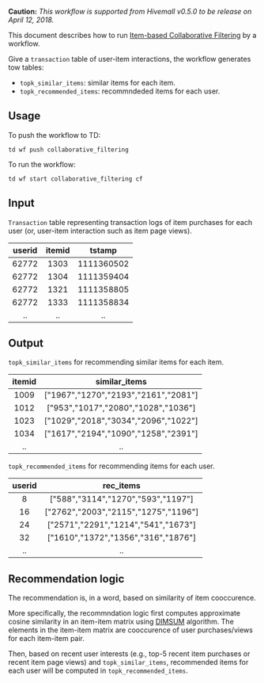 **Caution:** _This workflow is supported from Hivemall v0.5.0 to be release on April 12, 2018._

This document describes how to run [Item-based Collaborative Filtering](http://hivemall.incubator.apache.org/userguide/recommend/item_based_cf.html) by a workflow.

Give a `transaction` table of user-item interactions, the workflow generates tow tables:

- `topk_similar_items`: similar items for each item.
- `topk_recommended_items`: recommndeded items for each user.

## Usage

To push the workflow to TD:

`td wf push collaborative_filtering`

To run the workflow:

`td wf start collaborative_filtering cf`

## Input

`Transaction` table representing transaction logs of item purchases for each user (or, user-item interaction such as item page views).

| userid | itemid | tstamp |
|:-:|:-:|:-:|
| 62772 | 1303 | 1111360502 |
| 62772 | 1304 | 1111359404 |
| 62772 | 1321 | 1111358805 |
| 62772 | 1333 | 1111358834 |
| .. | .. | .. |

## Output

`topk_similar_items` for recommending similar items for each item. 


| itemid | similar_items |
|:-:|:-:|
| 1009 |  ["1967","1270","2193","2161","2081"] |
| 1012 |  ["953","1017","2080","1028","1036"] |
| 1023 |  ["1029","2018","3034","2096","1022"] |
| 1034 |    ["1617","2194","1090","1258","2391"] |
| .. | .. |

`topk_recommended_items` for recommending items for each user.

| userid | rec_items |
|:-:|:-:|
| 8  | ["588","3114","1270","593","1197"] |
| 16 | ["2762","2003","2115","1275","1196"] |
| 24 | ["2571","2291","1214","541","1673"] |
| 32 | ["1610","1372","1356","316","1876"] |
| .. | .. |

## Recommendation logic

The recommendation is, in a word, based on similarity of item cooccurence.

More specifically, the recommndation logic first computes approximate cosine similarity in an item-item matrix using [DIMSUM](https://blog.twitter.com/engineering/en_us/a/2014/all-pairs-similarity-via-dimsum.html) algorithm. The elements in the item-item matrix are cooccurence of user purchases/views for each item-item pair.

Then, based on recent user interests (e.g., top-5 recent item purchases or recent item page views) and `topk_similar_items`, recommended items for each user will be computed in `topk_recommended_items`.